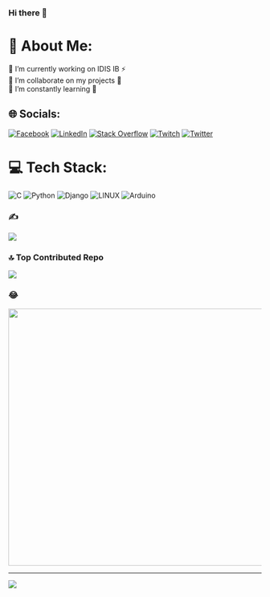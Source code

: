 ### Hi there 👋

<!--
**deletd/deletd** is a ✨ _special_ ✨ repository because its `README.md` (this file) appears on your GitHub profile.

Here are some ideas to get you started:

- 🔭 I’m currently working on ...
- 🌱 I’m currently learning ...
- 👯 I’m looking to collaborate on ...
- 🤔 I’m looking for help with ...
- 💬 Ask me about ...
- 📫 How to reach me: ...
- 😄 Pronouns: ...
- ⚡ Fun fact: ...
-->
# 💫 About Me:
🔭 I’m currently working on IDIS IB ⚡ <br>👯 I’m collaborate on my projects 🤝 <br>🌱 I’m  constantly learning 💬 <br>


## 🌐 Socials:
[![Facebook](https://img.shields.io/badge/Facebook-%231877F2.svg?logo=Facebook&logoColor=white)](https://facebook.com/qweasd321) [![LinkedIn](https://img.shields.io/badge/LinkedIn-%230077B5.svg?logo=linkedin&logoColor=white)](https://linkedin.com/in/deletd) [![Stack Overflow](https://img.shields.io/badge/-Stackoverflow-FE7A16?logo=stack-overflow&logoColor=white)](https://stackoverflow.com/users/deletd) [![Twitch](https://img.shields.io/badge/Twitch-%239146FF.svg?logo=Twitch&logoColor=white)](https://twitch.tv/d31373d) [![Twitter](https://img.shields.io/badge/Twitter-%231DA1F2.svg?logo=Twitter&logoColor=white)](https://twitter.com/deletd) 

# 💻 Tech Stack:
![C](https://img.shields.io/badge/c-%2300599C.svg?style=for-the-badge&logo=c&logoColor=white) ![Python](https://img.shields.io/badge/python-3670A0?style=for-the-badge&logo=python&logoColor=ffdd54) ![Django](https://img.shields.io/badge/django-%23092E20.svg?style=for-the-badge&logo=django&logoColor=white) ![LINUX](https://img.shields.io/badge/Linux-FCC624?style=for-the-badge&logo=linux&logoColor=black) ![Arduino](https://img.shields.io/badge/-Arduino-00979D?style=for-the-badge&logo=Arduino&logoColor=white)

### ✍️ 
![](https://quotes-github-readme.vercel.app/api?type=horizontal&theme=merko)

### 🔝 Top Contributed Repo
![](https://github-contributor-stats.vercel.app/api?username=deletd&limit=5&theme=matrix&combine_all_yearly_contributions=true)

### 😂 
<img src="https://rm.up.railway.app/" width="512px"/>

---
[![](https://visitcount.itsvg.in/api?id=deletd&icon=0&color=3)](https://visitcount.itsvg.in)

<!-- Proudly created with GPRM ( https://gprm.itsvg.in ) -->
